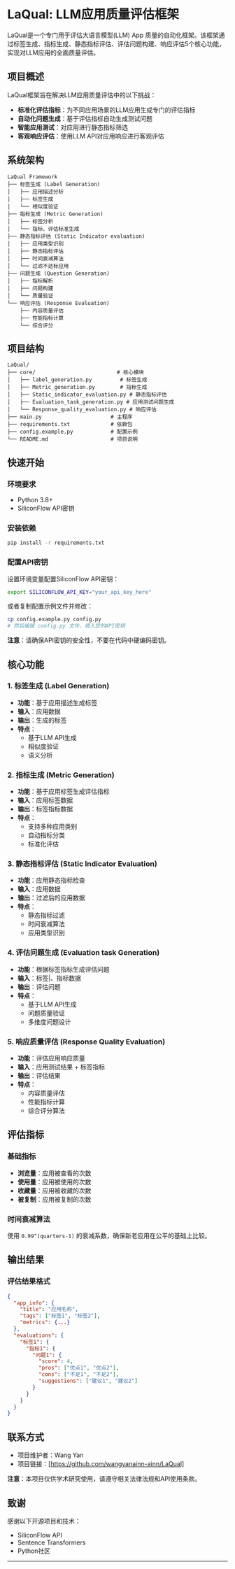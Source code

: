# LaQual: LLM应用质量评估框架

LaQual是一个专门用于评估大语言模型(LLM) App 质量的自动化框架。该框架通过标签生成、指标生成、静态指标评估、评估问题构建、响应评估5个核心功能，实现对LLM应用的全面质量评估。

##  项目概述

LaQual框架旨在解决LLM应用质量评估中的以下挑战：
- **标准化评估指标**：为不同应用场景的LLM应用生成专门的评估指标
- **自动化问题生成**：基于评估指标自动生成测试问题
- **智能应用测试**：对应用进行静态指标筛选
- **客观响应评估**：使用LLM API对应用响应进行客观评估

##  系统架构

```
LaQual Framework
├── 标签生成 (Label Generation)
│   ├── 应用描述分析
│   ├── 标签生成
│   └── 相似度验证
├── 指标生成 (Metric Generation)
│   ├── 标签分析
│   └── 指标、评估标准生成
├── 静态指标评估 (Static Indicator evaluation)
│   ├── 应用类型识别
│   ├── 静态指标评估
│   ├── 时间衰减算法
│   └── 过滤不达标应用
├── 问题生成 (Question Generation)
│   ├── 指标解析
│   ├── 问题构建
│   └── 质量验证
└── 响应评估 (Response Evaluation)
    ├── 内容质量评估
    ├── 性能指标计算
    └── 综合评分
```

##  项目结构

```
LaQual/
├── core/                          # 核心模块
│   ├── label_generation.py         # 标签生成
│   ├── Metric_generation.py        # 指标生成
│   ├── Static_indicator_evaluation.py # 静态指标评估
│   ├── Evaluation_task_generation.py # 应用测试问题生成
│   └── Response_quality_evaluation.py # 响应评估
├── main.py                      # 主程序
├── requirements.txt             # 依赖包
├── config.example.py            # 配置示例
└── README.md                    # 项目说明
```

##  快速开始

### 环境要求

- Python 3.8+
- SiliconFlow API密钥

### 安装依赖

```bash
pip install -r requirements.txt
```

### 配置API密钥

设置环境变量配置SiliconFlow API密钥：

```bash
export SILICONFLOW_API_KEY="your_api_key_here"
```

或者复制配置示例文件并修改：

```bash
cp config.example.py config.py
# 然后编辑 config.py 文件，填入您的API密钥
```

**注意**：请确保API密钥的安全性，不要在代码中硬编码密钥。

##  核心功能

### 1. 标签生成 (Label Generation)

- **功能**：基于应用描述生成标签
- **输入**：应用数据
- **输出**：生成的标签
- **特点**：
  - 基于LLM API生成
  - 相似度验证
  - 语义分析

### 2. 指标生成 (Metric Generation)

- **功能**：基于应用标签生成评估指标
- **输入**：应用标签数据 
- **输出**：标签指标数据
- **特点**：
  - 支持多种应用类别
  - 自动指标分类
  - 标准化评估

### 3. 静态指标评估 (Static Indicator Evaluation)

- **功能**：应用静态指标检查
- **输入**：应用数据
- **输出**：过滤后的应用数据 
- **特点**：
  - 静态指标过滤
  - 时间衰减算法
  - 应用类型识别

### 4. 评估问题生成 (Evaluation task Generation)

- **功能**：根据标签指标生成评估问题
- **输入**：标签|、指标数据 
- **输出**：评估问题 
- **特点**：
  - 基于LLM API生成
  - 问题质量验证
  - 多维度问题设计


### 5. 响应质量评估 (Response Quality Evaluation)

- **功能**：评估应用响应质量
- **输入**：应用测试结果 + 标签指标
- **输出**：评估结果
- **特点**：
  - 内容质量评估
  - 性能指标计算
  - 综合评分算法

##  评估指标

### 基础指标
- **浏览量**：应用被查看的次数
- **使用量**：应用被使用的次数
- **收藏量**：应用被收藏的次数
- **被复制**：应用被复制的次数

### 时间衰减算法
使用 `0.99^(quarters-1)` 的衰减系数，确保新老应用在公平的基础上比较。

##  输出结果

### 评估结果格式

```json
{
  "app_info": {
    "title": "应用名称",
    "tags": ["标签1", "标签2"],
    "metrics": {...}
  },
  "evaluations": {
    "标签1": {
      "指标1": {
        "问题1": {
          "score": 4,
          "pros": ["优点1", "优点2"],
          "cons": ["不足1", "不足2"],
          "suggestions": ["建议1", "建议2"]
        }
      }
    }
  }
}
```

##  联系方式

- 项目维护者：Wang Yan
- 项目链接：[https://github.com/wangyanainn-ainn/LaQual]

**注意**：本项目仅供学术研究使用，请遵守相关法律法规和API使用条款。

##  致谢

感谢以下开源项目和技术：
- SiliconFlow API
- Sentence Transformers
- Python社区

---

